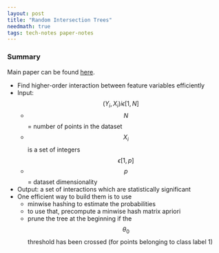 ```yaml
---
layout: post
title: "Random Intersection Trees"
needmath: true
tags: tech-notes paper-notes
---
```


### Summary
Main paper can be found [here](http://jmlr.org/papers/v15/shah14a.html).

- Find higher-order interaction between feature variables efficiently
- Input: $$(Y_i, X_i) i \epsilon [1,N]$$
  - $$N$$ = number of points in the dataset
  - $$X_i$$ is a set of integers $$\epsilon [1,p]$$
  - $$p$$ = dataset dimensionality
- Output: a set of interactions which are statistically significant
- One efficient way to build them is to use
  - minwise hashing to estimate the probabilities
  - to use that, precompute a minwise hash matrix apriori
  - prune the tree at the beginning if the $$\theta_0$$ threshold has been
    crossed (for points belonging to class label 1)

